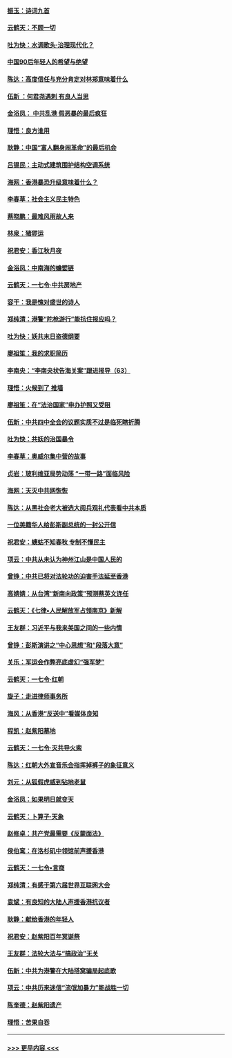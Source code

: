 #### [振玉：诗词九首](../pages/nsc993/n11644081.md?t=11101201) 
#### [云鹤天：不顾一切](../pages/nsc993/n11643508.md?t=11101201) 
#### [吐为快：水调歌头·治理现代化？](../pages/nsc993/n11643485.md?t=11101201) 
#### [中国90后年轻人的希望与绝望](../pages/nsc993/n11642317.md?t=11101201) 
#### [陈达：高度信任与充分肯定对林郑意味着什么](../pages/nsc993/n11641441.md?t=11101201) 
#### [伍新 ：何君尧遇刺 有良人当思](../pages/nsc993/n11641503.md?t=11101201) 
#### [金浴凤： 中共乱港  假恶暴的最后疯狂](../pages/nsc993/n11641495.md?t=11101201) 
#### [理悟：良方谁用](../pages/nsc993/n11641463.md?t=11101201) 
#### [耿静：中国“富人翻身闹革命”的最后机会](../pages/nsc993/n11640655.md?t=11101201) 
#### [吕锡民：主动式建筑围护结构空调系统](../pages/nsc993/n11640168.md?t=11101201) 
#### [海网：香港暴恐升级意味着什么？](../pages/nsc993/n11635904.md?t=11101201) 
#### [李春草：社会主义民主特色](../pages/nsc993/n11634657.md?t=11101201) 
#### [蔡晓鹏：最难风雨故人来](../pages/nsc993/n11633145.md?t=11101201) 
#### [林泉：猪猡运](../pages/nsc993/n11631469.md?t=11101201) 
#### [祝君安：香江秋月夜](../pages/nsc993/n11631440.md?t=11101201) 
#### [金浴凤：中南海的蟾嬖链](../pages/nsc993/n11631290.md?t=11101201) 
#### [云鹤天：一七令·中共房地产](../pages/nsc993/n11630084.md?t=11101201) 
#### [容干：我是愧对盛世的诗人](../pages/nsc993/n11630059.md?t=11101201) 
#### [郑纯清：港警“陀枪游行”能抗住报应吗？](../pages/nsc993/n11629999.md?t=11101201) 
#### [吐为快：妖共末日盗德纲要](../pages/nsc993/n11628610.md?t=11101201) 
#### [廖祖笙：我的求职简历](../pages/nsc993/n11628492.md?t=11101201) 
#### [李南央：“李南央状告海关案”跟进报导（63）](../pages/nsc993/n11627039.md?t=11101201) 
#### [理悟：火候到了 推墙](../pages/nsc993/n11626917.md?t=11101201) 
#### [廖祖笙：在“法治国家”申办护照又受阻](../pages/nsc993/n11626500.md?t=11101201) 
#### [伍新：中共四中全会的议题实质不过是临死瞎折腾](../pages/nsc993/n11621774.md?t=11101201) 
#### [吐为快：共妖的治国暴令](../pages/nsc993/n11621401.md?t=11101201) 
#### [李春草：奥威尔集中营的故事](../pages/nsc993/n11621373.md?t=11101201) 
#### [贞岩：玻利维亚局势动荡 “一带一路”面临风险](../pages/nsc993/n11619480.md?t=11101201) 
#### [海网：天灭中共网恢恢](../pages/nsc993/n11618261.md?t=11101201) 
#### [陈达：从黑社会老大被选大阅兵观礼代表看中共本质](../pages/nsc993/n11618229.md?t=11101201) 
#### [一位美籍华人给彭斯副总统的一封公开信](../pages/nsc993/n11616906.md?t=11101201) 
#### [祝君安：蟪蛄不知春秋  专制不懂民主](../pages/nsc993/n11616882.md?t=11101201) 
#### [项云：中共从未认为神州江山是中国人民的](../pages/nsc993/n11616763.md?t=11101201) 
#### [曾铮：中共已将对法轮功的迫害手法延至香港](../pages/nsc993/n11616561.md?t=11101201) 
#### [高婧婧：从台湾“新南向政策”预测蔡英文连任](../pages/nsc993/n11616518.md?t=11101201) 
#### [云鹤天：《七律▪人民解放军占领南京》新解](../pages/nsc993/n11616490.md?t=11101201) 
#### [王友群：习近平与我来美国之间的一些内情](../pages/nsc993/n11615052.md?t=11101201) 
#### [曾铮：彭斯演讲之“中心思想”和“段落大意”](../pages/nsc993/n11615020.md?t=11101201) 
#### [关乐：军运会作弊亮底虚幻“强军梦”](../pages/nsc993/n11615008.md?t=11101201) 
#### [云鹤天：一七令‧红朝](../pages/nsc993/n11615000.md?t=11101201) 
#### [旋子：走进律师事务所](../pages/nsc993/n11614894.md?t=11101201) 
#### [海风：从香港“反送中”看媒体良知](../pages/nsc993/n11614480.md?t=11101201) 
#### [程凯：赵紫阳墓地](../pages/nsc993/n11614464.md?t=11101201) 
#### [云鹤天：一七令‧灭共导火索](../pages/nsc993/n11613471.md?t=11101201) 
#### [陈达：红朝大外宣音乐会指挥掉裤子的象征意义](../pages/nsc993/n11613456.md?t=11101201) 
#### [刘元：从狐假虎威到钻地老鼠](../pages/nsc993/n11612832.md?t=11101201) 
#### [金浴凤：如果明日就变天](../pages/nsc993/n11611135.md?t=11101201) 
#### [云鹤天：卜算子‧天象](../pages/nsc993/n11609023.md?t=11101201) 
#### [赵修卓：共产党最需要《反蒙面法》](../pages/nsc993/n11608006.md?t=11101201) 
#### [侯伯鸾：在洛杉矶中领馆前声援香港](../pages/nsc993/n11607802.md?t=11101201) 
#### [云鹤天：一七令•言商](../pages/nsc993/n11606248.md?t=11101201) 
#### [郑纯清：有感于第六届世界互联网大会](../pages/nsc993/n11604718.md?t=11101201) 
#### [袁斌：有良知的大陆人声援香港抗议者](../pages/nsc993/n11603673.md?t=11101201) 
#### [耿静：献给香港的年轻人](../pages/nsc993/n11602462.md?t=11101201) 
#### [祝君安：赵紫阳百年冥诞祭](../pages/nsc993/n11601386.md?t=11101201) 
#### [王友群：法轮大法与“搞政治”无关](../pages/nsc993/n11601658.md?t=11101201) 
#### [伍新：中共为港警在大陆搭窝骗局起底歌](../pages/nsc993/n11601536.md?t=11101201) 
#### [项云：中共历来迷信“流氓加暴力”能战胜一切](../pages/nsc993/n11601496.md?t=11101201) 
#### [陈奎德：赵紫阳遗产](../pages/nsc993/n11601444.md?t=11101201) 
#### [理悟：苦果自吞](../pages/nsc993/n11601385.md?t=11101201) 

----
#### [ >>> 更早内容 <<< ](../indexes/nsc993-earlier.md)
